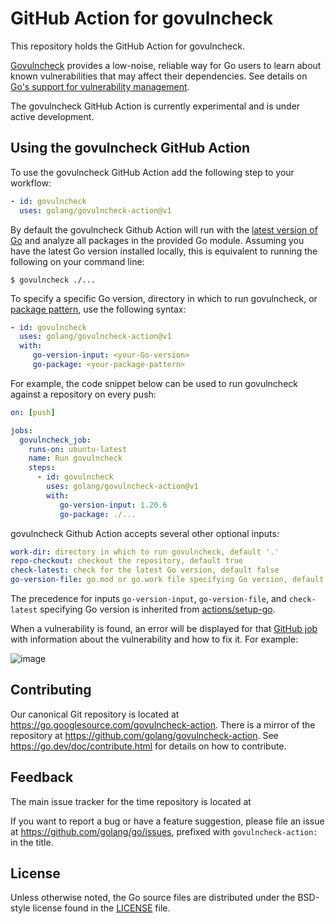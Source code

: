 # GitHub Action for govulncheck

This repository holds the GitHub Action for govulncheck.

[Govulncheck](https://pkg.go.dev/golang.org/x/vuln/cmd/govulncheck) provides a
low-noise, reliable way for Go users to learn about known vulnerabilities that
may affect their dependencies. See details on [Go's support for vulnerability
management](https://go.dev/blog/vuln).

The govulncheck GitHub Action is currently experimental and is under active
development.

## Using the govulncheck GitHub Action

To use the govulncheck GitHub Action add the following step to your workflow:

```yaml
- id: govulncheck
  uses: golang/govulncheck-action@v1
```

By default the govulncheck Github Action will run with the
[latest version of Go](https://go.dev/doc/install) and analyze all packages in
the provided Go module. Assuming you have the latest Go version installed
locally, this is equivalent to running the following on your command line:

```
$ govulncheck ./...
```

To specify a specific Go version, directory in which to run govulncheck, or
[package pattern](https://pkg.go.dev/cmd/go#hdr-Package_lists_and_patterns),
use the following syntax:

```yaml
- id: govulncheck
  uses: golang/govulncheck-action@v1
  with:
     go-version-input: <your-Go-version>
     go-package: <your-package-pattern>
```

For example, the code snippet below can be used to run govulncheck against a
repository on every push:

```yaml
on: [push]

jobs:
  govulncheck_job:
    runs-on: ubuntu-latest
    name: Run govulncheck
    steps:
      - id: govulncheck
        uses: golang/govulncheck-action@v1
        with:
           go-version-input: 1.20.6
           go-package: ./...
```

govulncheck Github Action accepts several other optional inputs:

```yaml
work-dir: directory in which to run govulncheck, default '.'
repo-checkout: checkout the repository, default true
check-latest: check for the latest Go version, default false
go-version-file: go.mod or go.work file specifying Go version, default ''
```
The precedence for inputs `go-version-input`, `go-version-file`, and `check-latest`
specifying Go version is inherited from [actions/setup-go](https://github.com/actions/setup-go).

When a vulnerability is found, an error will be displayed for that
[GitHub job](https://docs.github.com/en/actions/using-jobs/using-jobs-in-a-workflow)
with information about the vulnerability and how to fix it. For example:

![image](https://github.com/bkessler-go/prototype-repo/assets/107496148/932a2e5c-730e-4583-90f3-edab3ca06f60)

## Contributing

Our canonical Git repository is located at
https://go.googlesource.com/govulncheck-action. There is a mirror of the
repository at https://github.com/golang/govulncheck-action. See
https://go.dev/doc/contribute.html for details on how to contribute.

## Feedback

The main issue tracker for the time repository is located at

If you want to report a bug or have a feature suggestion, please file an issue
at https://github.com/golang/go/issues, prefixed with `govulncheck-action:` in the title.

## License

Unless otherwise noted, the Go source files are distributed under the BSD-style
license found in the [LICENSE](LICENSE) file.
